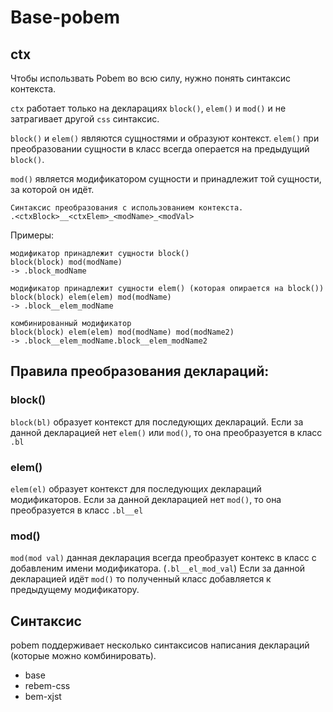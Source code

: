 # Base-pobem

## ctx
Чтобы использвать Pobem во всю силу, нужно понять синтаксис контекста.

`ctx` работает только на декларациях `block()`, `elem()` и `mod()` и не затрагивает другой `css` синтаксис.

`block()` и `elem()` являются сущностями и образуют контекст.
`elem()` при преобразовании сущности в класс всегда операется на предыдущий `block()`.


`mod()` является модификатором сущности и принадлежит той сущности, за которой он идёт.

```
Синтаксис преобразования с использованием контекста.
.<ctxBlock>__<ctxElem>_<modName>_<modVal>
```

Примеры:
```
модификатор принадлежит сущности block()
block(block) mod(modName)
-> .block_modName
```

```
модификатор принадлежит сущности elem() (которая опирается на block())
block(block) elem(elem) mod(modName)
-> .block__elem_modName
```

```
комбинированный модификатор
block(block) elem(elem) mod(modName) mod(modName2)
-> .block__elem_modName.block__elem_modName2
```



## Правила преобразования деклараций:

### block()
`block(bl)` образует контекст для последующих деклараций.
Если за данной декларацией нет `elem()` или `mod()`, то она преобразуется в класс `.bl`

### elem()
`elem(el)` образует контекст для последующих деклараций модификаторов.
Если за данной декларацией нет `mod()`, то она преобразуется в класс `.bl__el`

### mod()
`mod(mod val)` данная декларация всегда преобразует контекс в класс с добавленим имени модификатора. (`.bl__el_mod_val`)
Если за данной декларацией идёт `mod()` то полученный класс добавляется к предыдущему модификатору.


## Синтаксис
pobem поддерживает несколько синтаксисов написания деклараций (которые можно комбинировать).

- base
- rebem-css
- bem-xjst

